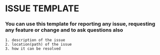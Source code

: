 # ISSUE TEMPLATE

### You can use this template for reporting any issue, requesting any feature or change and to ask questions also

    1. description of the issue
    2. location(path) of the issue
    3. how it can be resolved

